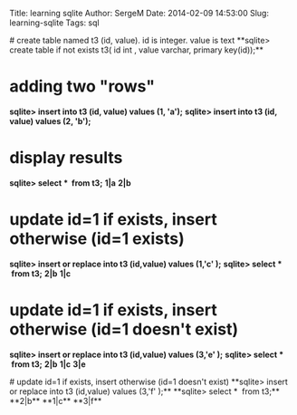 Title: learning sqlite
Author: SergeM
Date: 2014-02-09 14:53:00
Slug: learning-sqlite
Tags: sql

<div dir="ltr" style="text-align: left;" trbidi="on"># create table named t3 (id, value). id is integer. value is text
**sqlite> create table if not exists t3( id int , value varchar, primary key(id));**

# adding two "rows"
**sqlite> insert into t3 (id, value) values (1, 'a');**
**sqlite> insert into t3 (id, value) values (2, 'b');**

# display results
**sqlite> select * &nbsp;from t3;**
**1|a**
**2|b**

# update id=1 if exists, insert otherwise (id=1 exists)
**sqlite> insert or replace into t3 (id,value) values (1,'c' );**
**sqlite> select * &nbsp;from t3;**
**2|b**
**1|c**

# update id=1 if exists, insert otherwise (id=1 doesn't exist)
**sqlite> insert or replace into t3 (id,value) values (3,'e' );**
**sqlite> select * &nbsp;from t3;**
**2|b**
**1|c**
**3|e**
<div>
</div># update id=1 if exists, insert otherwise (id=1 doesn't exist)
**sqlite> insert or replace into t3 (id,value) values (3,'f' );**
**sqlite> select * &nbsp;from t3;**
**2|b**
**1|c**
**3|f**

</div>